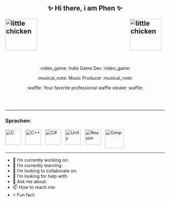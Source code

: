 ## <p align="center"> ✨ Hi there, i am Phen ✨ </p> <img align="left" alt="little chicken" width="100px" style="padding-right:10px;" src="https://i.pinimg.com/originals/8a/a4/59/8aa4595fb24b6ed585dddac4622b2445.gif"/> <img align="right" alt="little chicken" width="100px" style="padding-right:10px;" src="https://i.pinimg.com/originals/8a/a4/59/8aa4595fb24b6ed585dddac4622b2445.gif"/>

<br clear="left"/>
<br clear="left"/><br clear="left"/>

 <p align="center">:video_game: Indie Game Dev :video_game: </p>

 <p align="center">:musical_note: Music Producer :musical_note: </p>

 <p align="center">:waffle: Your favorite professional waffle stealer :waffle: </p>
<br clear="left"/><br clear="left"/>

---



### Sprachen:

<img align="left" alt="C" width="50px" style="padding-right:10px;" src="https://cdn.jsdelivr.net/gh/devicons/devicon/icons/c/c-original.svg"/>
<img align="left" alt="C++" width="50px" style="padding-right:10px;" src="https://cdn.jsdelivr.net/gh/devicons/devicon/icons/cplusplus/cplusplus-original.svg"/>
<img align="left" alt="C#" width="50px" style="padding-right:10px;" src="https://cdn.jsdelivr.net/gh/devicons/devicon/icons/csharp/csharp-original.svg"/>
<img align="left" alt="Unity" width="50px" style="padding-right:10px;" src="https://cdn.jsdelivr.net/gh/devicons/devicon/icons/unity/unity-original.svg"/>
<img align="left" alt="Reason" width="50px" style="padding-right:10px;" src="https://upload.wikimedia.org/wikipedia/commons/6/67/Reason_Software_Logo.png"/>
<img align="left" alt="Gimp" width="60px" style="padding-right:10px;" src="https://upload.wikimedia.org/wikipedia/commons/thumb/4/45/The_GIMP_icon_-_gnome.svg/1200px-The_GIMP_icon_-_gnome.svg.png"/>

<br clear="left"/>

---


- 🔭 I’m currently working on:
- 🌱 I’m currently learning:
- 👯 I’m looking to collaborate on:
- 🤔 I’m looking for help with:
- 💬 Ask me about:
- 📫 How to reach me:
- ⚡ Fun fact:


